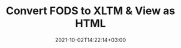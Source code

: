 ---
############################# Static ############################
layout: "autogen"
date: 2021-10-02T14:22:14+03:00
draft: false
path: "total/net/conversion/fods-to-xltm/"

############################# Head ############################
head_title: "Convert FODS to XLTM in C# VB.NET & View as HTML"
head_description: "Code example to convert FODS to XLTM and 100+ other file formats in .NET (C#, VB.NET, ASP.NET & .NET Core) applications. Display the Converted XLTM document as HTML viewer."

############################# Header ############################
title: "Convert FODS to XLTM & View as HTML"
description: "Programmatically convert FODS to XLTM in .NET applications using flexible options to customize the resultant document. Convert the complete document or specific pages based on page numbers or selective page ranges using the .NET document conversion library."

############################# SubMenu ############################
submenu:
    enable: false

############################# Content ############################
content:
    enable: true
    block:
    - title_left: "FODS to XLTM Conversion in C# .NET"
      content_left: |
          FODS to XLTM file conversion using C#. Add watermark and view the converted document as HTML without using any external software.

          -   Create **Converter** object to convert FODS document
          -   Set the convert options for XLTM format
          -   Call **Convert** method of **Converter** class instance for conversion to XLTM
          -   Set options for HTML viewer
          -   Create **Viewer** object to view converted XLTM as HTML
          
      title_right: "Convert Whole Document or Specific Pages"
      content_right: |
          You require `GroupDocs.Conversion` & `GroupDocs.Viewer` namespaces to convert between a wide range of popular document types such as PDF, Microsoft Word, Excel, PowerPoint, Project, Outlook, HTML, diagrams and image file formats. Explore other [.NET APIs for Office documents](https://products.conholdate.com/total/net/) as offered by Conholdate.Total.
          
          Get the respective assembly files from the [downloads](https://downloads.conholdate.com/total/net) or fetch the whole package from [Nuget](https://www.nuget.org/packages/Conholdate.Total/) to add 'Conholdate.Total` directly in your workspace.
          
      code: |
          ```cs {linenos=false}
          // Convert FODS to XLTM using GroupDocs.Conversion API
          // Create Converter object to convert FODS document
          using (Converter converter = new Converter("input.fods"))
          {
              // set the convert options for XLTM format
              var convertOptions = converter.GetPossibleConversions()["xltm"].ConvertOptions;

              // convert to XLTM format
              converter.Convert("output.xltm", convertOptions);
          }

          // Set options for HTML viewer
          HtmlViewOptions viewOptions = HtmlViewOptions.ForEmbeddedResources("output{0}.html");

          // Create Viewer object to view converted XLTM as HTML
          using (Viewer viewer = new Viewer("output.xltm"))
          {
              viewer.View(viewOptions);
          }
          ```
    - title_left: "Add Watermark to Converted XLTM in C#"
      content_left: |
          Accurately convert documents (FODS to XLTM) exactly as the original file and apply text or image watermarks to the converted document pages using C# .NET.

          -   Create **Converter** object to convert FODS document
          -   Create new instance of **WatermarkOptions** class
          -   Specify watermark properties (color, width, text, image etc)
          -   Instantiate the proper **ConvertOptions** class
          -   Set **Watermark** property of the **ConvertOptions** instance
          -   Call **Convert** method of **Converter** class instance for conversion to XLTM
        
      title_right: "Source Document Information Extraction"
      content_right: |
          The documents information extraction feature not only allows getting the basic information about the source document file but it also supports extracting some valuable file-format specific information such as project start and end dates of a Microsoft Project file, any printing restrictions on a PDF document, list of folders enclosed in an Outlook data file etc. 

          Convert popular document file formats on different operating systems such as Windows, Linux or macOS while using platforms such as Windows Azure, Mono and Xamarin.
          
      code: |
          ```cs {linenos=false}
          // Create Converter object to convert FODS document
          using (Converter converter = new Converter("input.fods"))
          {
              // Create new instance of WatermarkOptions class
              WatermarkOptions watermark = new WatermarkOptions
              {
                  Text = "Sample watermark",
                  Color = Color.Red,
                  Width = 100,
                  Height = 100,
                  Background = true
              };

              // Instantiate the proper ConvertOptions class
              PdfConvertOptions options = new PdfConvertOptions
              {
                  Watermark = watermark
              };

              // convert to XLTM format
              converter.Convert("output.xltm", options);
          }
          ```
############################# About Formats ############################
about_formats:
    enable: false
############################# More Formats ############################
more_formats:
    enable: true
    auto: false
    other_out_formats: PDF DOCX DOT DOTX DOTM TXT RTF HTML MHTML XLS XLSX XLSM XLT XLTX XLTM CSV DIF PPT PPTX PPS PPSX POT POTX POTM ODT OTT OTP ODP ODS EMZ WMZ SVGZ TEX DCM WMF BMP PNG GIF JPEG TIFF
############################# Back to top ###############################
back_to_top:
  enable: true
---